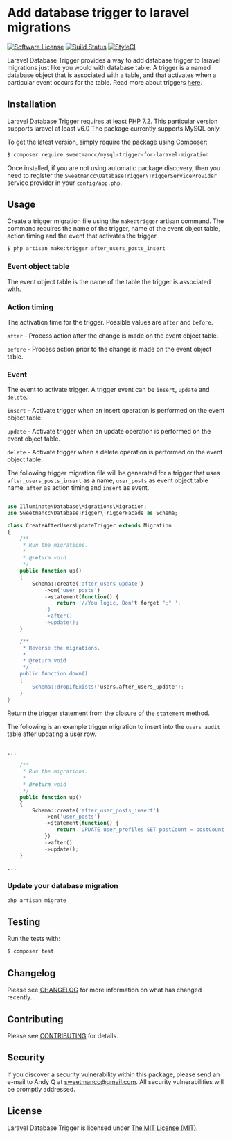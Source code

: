 Add database trigger to laravel migrations
==========================================

[![Software License](https://img.shields.io/badge/license-MIT-brightgreen.svg?style=flat-square)](LICENSE.md)
[![Build Status](https://img.shields.io/travis/NtimYeboah/laravel-database-trigger.svg?style=flat-square)](https://travis-ci.org/NtimYeboah/laravel-database-trigger)
[![StyleCI](https://github.styleci.io/repos/7548986/shield)](https://styleci.io/repos/7548986)

Laravel Database Trigger provides a way to add database trigger to laravel migrations just like you would with database table. 
A trigger is a named database object that is associated with a table, and that activates when a particular event occurs for the table. Read more about triggers [here](https://dev.mysql.com/doc/refman/8.0/en/triggers.html).


## Installation

Laravel Database Trigger requires at least [PHP](https://php.net) 7.2. This particular version supports laravel at least v6.0
The package currently supports MySQL only.

To get the latest version, simply require the package using [Composer](https://getcomposer.org):

```bash
$ composer require sweetmancc/mysql-trigger-for-laravel-migration
```

Once installed, if you are not using automatic package discovery, then you need to register the `Sweetmancc\DatabaseTrigger\TriggerServiceProvider` service provider in your `config/app.php`.


## Usage
Create a trigger migration file using the `make:trigger` artisan command. 
The command requires the name of the trigger, name of the event object table, action timing and the event that activates the trigger.

```bash
$ php artisan make:trigger after_users_posts_insert
```

### Event object table
The event object table is the name of the table the trigger is associated with.

### Action timing
The activation time for the trigger. Possible values are `after` and `before`. 

`after` - Process action after the change is made on the event object table. 

`before` - Process action prior to the change is made on the event object table.

### Event
The event to activate trigger. A trigger event can be `insert`, `update` and `delete`.

`insert` - Activate trigger when an insert operation is performed on the event object table.

`update` - Activate trigger when an update operation is performed on the event object table.

`delete` - Activate trigger when a delete operation is performed on the event object table.


The following trigger migration file will be generated for a trigger that uses `after_users_posts_insert` as a name, `user_posts` as event object table name, `after` as action timing and `insert` as event.

```php

use Illuminate\Database\Migrations\Migration;
use Sweetmancc\DatabaseTrigger\TriggerFacade as Schema;

class CreateAfterUsersUpdateTrigger extends Migration
{
    /**
     * Run the migrations.
     *
     * @return void
     */
    public function up()
    {
        Schema::create('after_users_update')
            ->on('user_posts')
            ->statement(function() {
                return '//You logic, Don't forget ";" ';
            })
            ->after()
            ->update();
    }

    /**
     * Reverse the migrations.
     *
     * @return void
     */
    public function down()
    {
        Schema::dropIfExists('users.after_users_update');
    }
}

```

Return the trigger statement from the closure of the `statement` method. 

The following is an example trigger migration to insert into the `users_audit` table after updating a user row.

```php

...

    /**
     * Run the migrations.
     *
     * @return void
     */
    public function up()
    {
        Schema::create('after_user_posts_insert')
            ->on('user_posts')
            ->statement(function() {
                return 'UPDATE user_profiles SET postCount = postCount + 1 WHERE id = NEW.user_id;';
            })
            ->after()
            ->update();
    }

...

```

### Update your database migration

```php
php artisan migrate
```

## Testing

Run the tests with:

```php
$ composer test
```

## Changelog

Please see [CHANGELOG](https://github.com/sweetmans/mysql-trigger-for-laravel-migration/blob/master/CHANGELOG.md) for more information on what has changed recently.

## Contributing

Please see [CONTRIBUTING](https://github.com/sweetmans/mysql-trigger-for-laravel-migration/blob/master/CONTRIBUTING.md) for details.


## Security

If you discover a security vulnerability within this package, please send an e-mail to Andy Q at sweetmancc@gmail.com. All security vulnerabilities will be promptly addressed.


## License

Laravel Database Trigger is licensed under [The MIT License (MIT)](LICENSE).